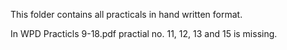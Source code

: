 This folder contains all practicals in hand written format.

In WPD Practicls 9-18.pdf practial no. 11, 12, 13 and 15 is missing.
